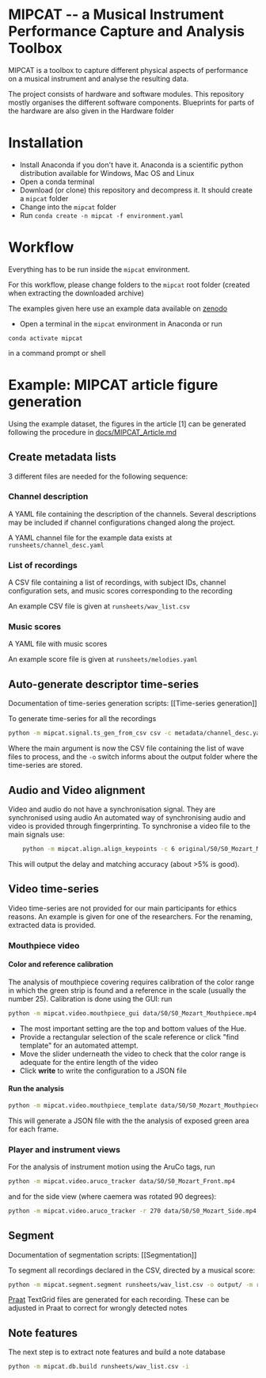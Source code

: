 # MIPCAT -- a Musical Instrument Performance Capture and Analysis Toolbox

MIPCAT is a toolbox to capture different physical aspects of performance on a musical instrument and analyse the resulting data.

The project consists of hardware and software modules. This repository mostly organises the different software components. Blueprints for parts of the hardware are also given in the Hardware folder

# Installation
- Install Anaconda if you don't have it. Anaconda is a scientific python distribution available for Windows, Mac OS and Linux
- Open a conda terminal
- Download (or clone) this repository and decompress it. It should create a `mipcat` folder
- Change into the `mipcat` folder
- Run `conda create -n mipcat -f environment.yaml`
# Workflow
Everything has to be run inside the `mipcat` environment.

For this workflow, please change folders to the `mipcat` root folder (created when extracting the downloaded archive)

The examples given here use an example data available on [zenodo](https://zenodo.org/deposit/7042528)

- Open a terminal in the `mipcat` environment in Anaconda
or run
```
conda activate mipcat
```
in a command prompt or shell

# Example: MIPCAT article figure generation

Using the example dataset, the figures in the article [1] can be generated following the procedure in [docs/MIPCAT_Article.md](docs/MIPCAT_Article.md)


## Create metadata lists
3 different files are needed for the following sequence:

### Channel description
A YAML file containing the description of the channels. Several descriptions may be included if channel configurations changed along the project.

A YAML channel file for the example data exists at `runsheets/channel_desc.yaml`
### List of recordings
A CSV file containing a list of recordings, with subject IDs, channel configuration sets, and music scores corresponding to the recording

An example CSV file is given at `runsheets/wav_list.csv`

### Music scores
A YAML file with music scores

An example score file is given at `runsheets/melodies.yaml`

## Auto-generate descriptor time-series
Documentation of time-series generation scripts: [[Time-series generation]]

To generate time-series for all the recordings
```bash
python -m mipcat.signal.ts_gen_from_csv csv -c metadata/channel_desc.yaml -r original -o calc metadata/wav_list.csv
```
Where the main argument is now the CSV file containing the list of wave files to process, and the `-o` switch informs about the output folder where the time-series are stored.

## Audio and Video alignment
Video and audio do not have a synchronisation signal. They are synchronised using audio
An automated way of synchronising audio and video is provided through fingerprinting.
To synchronise a video file to the main signals use:
```bash
	python -m mipcat.align.align_keypoints -c 6 original/S0/S0_Mozart_Mouthpiece.mp4 original/S0/S0_Mozar_Signals.wav
```
This will output the delay and matching accuracy (about >5% is good).

## Video time-series
Video time-series are not provided for our main participants for ethics reasons. An example is given for one of the researchers. For the renaming, extracted data is provided.

### Mouthpiece video
#### Color and reference calibration
The analysis of mouthpiece covering requires calibration of the color range in which the green strip is found and a reference in the scale (usually the number 25). Calibration is done using the GUI: run
```bash
python -m mipcat.video.mouthpiece_gui data/S0/S0_Mozart_Mouthpiece.mp4
```
- The most important setting are the top and bottom values of the Hue. 
- Provide a rectangular selection of the scale reference or click "find template" for an automated attempt.
- Move the slider underneath the video to check that the color range is adequate for the entire length of the video
- Click **write** to write the configuration to a JSON file

#### Run the analysis
```bash
python -m mipcat.video.mouthpiece_template data/S0/S0_Mozart_Mouthpiece.mp4
```
This will generate a JSON file with the the analysis of exposed green area for each frame.

### Player and instrument views
For the analysis of instrument motion using the AruCo tags, run
```bash
python -m mipcat.video.aruco_tracker data/S0/S0_Mozart_Front.mp4
```
and for the side view (where caemera was rotated 90 degrees):
```bash
python -m mipcat.video.aruco_tracker -r 270 data/S0/S0_Mozart_Side.mp4
```

## Segment 
Documentation of segmentation scripts: [[Segmentation]]

To segment all recordings declared in the CSV, directed by a musical score:
```bash
python -m mipcat.segment.segment runsheets/wav_list.csv -o output/ -m runsheets/melodies.yaml
```

[Praat](https://www.fon.hum.uva.nl/praat/) TextGrid files are generated for each recording. These can be adjusted in Praat to correct for wrongly detected notes

## Note features
The next step is to extract note features and build a note database

```bash
python -m mipcat.db.build runsheets/wav_list.csv -i 
```
